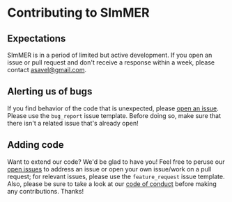 # Contributing to SImMER

## Expectations
SImMER is in a period of limited but active development. If you open an issue or pull request and don't receive a response within a week, please contact asavel@gmail.com.

## Alerting us of bugs
If you find behavior of the code that is unexpected, please [open an issue](https://github.com/arjunsavel/shane-reduction/issues). Please use the ``bug_report`` issue template. Before doing so, make sure that there isn't a related issue that's already open!

## Adding code
Want to extend our code? We'd be glad to have you! Feel free to peruse our [open issues](https://github.com/arjunsavel/shane-reduction/issues) to address an issue or open your own issue/work on a pull request; for relevant issues, please use the ``feature_request`` issue template. Also, please be sure to take a look at our [code of conduct](https://github.com/arjunsavel/shane-reduction/blob/master/CODE_OF_CONDUCT.md) before making any contributions. Thanks!
